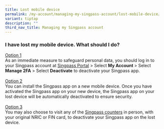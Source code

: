 ```yaml
---
title: Lost mobile device
permalink: /my-account/managing-my-singpass-account/lost-mobile-device/
variant: tiptap
description: ""
third_nav_title: Managing my Singpass account
---
```

<h3>I have lost my mobile device. What should I do?</h3>
<p><u>Option 1</u>
<br>As an immediate measure to safeguard personal data, you should log in
to your Singpass account at <a href="https://go.gov.sg/singpass-login" rel="noopener" target="_blank"><u>Singpass Portal</u></a> &gt;
Select <strong>My Account </strong>&gt; Select <strong>Manage 2FA</strong> &gt;
Select <strong>Deactivate</strong> to deactivate your Singpass app.
<br>
<br><u>Option 2</u>
<br>You can install the Singpass app on a new mobile device. Once you have
activated the Singpass app on your new device, the Singpass app on your
lost device will be automatically deactivated to ensure security.
<br>
<br><u>Option 3</u>
<br>You may also choose to visit any of the <a href="https://go.gov.sg/singpass-counters" rel="noopener" target="_blank"><u>Singpass counters</u></a> in
person, with your original NRIC or FIN card, to deactivate your Singpass
app on the lost device.</p>